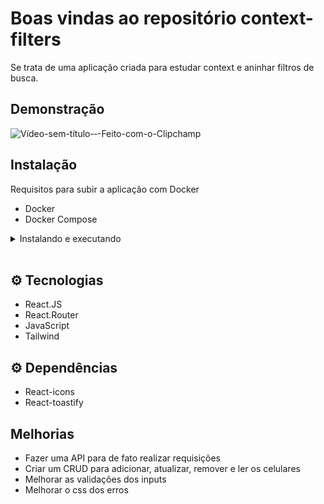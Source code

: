 
# Boas vindas ao repositório context-filters

Se trata de uma aplicação criada para estudar context e aninhar filtros de busca.




## Demonstração

![Vídeo-sem-título-‐-Feito-com-o-Clipchamp](https://user-images.githubusercontent.com/102391652/228384193-e716f9a8-6dee-4967-b0b9-b23626a1777d.gif)


## Instalação

Requisitos para subir a aplicação com Docker
 - Docker
 - Docker Compose 

<details>
    <summary>Instalando e executando</summary>
    <br />

### 1 - Clone o repositório:

```
git clone git@github.com:Paludio/context-filters.git
```

### 2 - Apos ter o repositório clonado em sua maquina, execute este comando para acessar a pasta do projeto:

```sh
cd context-filters
```

### 3 - Dentro da pasta do projeto, execute o comando abaixo para instalar as dependências do projeto:
##Obs.: o comando npm install é chamado automaticamente caso utilize o Docker.
Se optar pelo docker não a necessidade de instalar as dependências.

#Caso queira utilizar o docker
```sh
docker-compose up -d
```

##Se não utilizar o docker é necessário instalar as dependências

#npm install:
```sh
npm install
```

### 4 - Acesse a aplicação:

Abrindo na porta padrão que o React usa: <http://localhost:3000/> em seu navegador.

  </details>
<br />
    
## ⚙️ Tecnologias

- React.JS
- React.Router
- JavaScript
- Tailwind

## ⚙️ Dependências

- React-icons
- React-toastify

## Melhorias

- Fazer uma API para de fato realizar requisições
- Criar um CRUD para adicionar, atualizar, remover e ler os celulares
- Melhorar as validações dos inputs
- Melhorar o css dos erros

